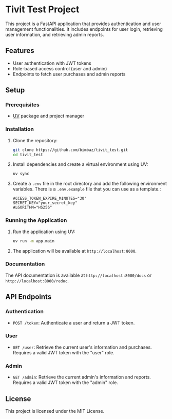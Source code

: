 # Tivit Test Project

This project is a FastAPI application that provides authentication and user management functionalities. It includes endpoints for user login, retrieving user information, and retrieving admin reports.

## Features

- User authentication with JWT tokens
- Role-based access control (user and admin)
- Endpoints to fetch user purchases and admin reports

## Setup

### Prerequisites

- [UV](https://docs.astral.sh/uv/) package and project manager

### Installation

1. Clone the repository:

    ```sh
    git clone https://github.com/bimbaz/tivit_test.git
    cd tivit_test
    ```

2. Install dependencies and create a virtual environment using UV:

    ```sh
    uv sync
    ```

3. Create a `.env` file in the root directory and add the following environment variables. There is a `.env.example` file that you can use as a template.:

    ```env
    ACCESS_TOKEN_EXPIRE_MINUTES="30"
    SECRET_KEY="your_secret_key"
    ALGORITHM="HS256"
    ```

### Running the Application

1. Run the application using UV:

    ```sh
    uv run -m app.main
    ```

2. The application will be available at `http://localhost:8000`.

### Documentation

The API documentation is available at `http://localhost:8000/docs` or `http://localhost:8000/redoc`.


## API Endpoints

### Authentication

- `POST /token`: Authenticate a user and return a JWT token.

### User

- `GET /user`: Retrieve the current user's information and purchases. Requires a valid JWT token with the "user" role.

### Admin

- `GET /admin`: Retrieve the current admin's information and reports. Requires a valid JWT token with the "admin" role.

## License

This project is licensed under the MIT License.

